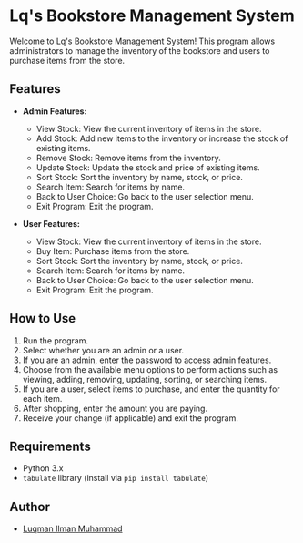 # Lq's Bookstore Management System

Welcome to Lq's Bookstore Management System! This program allows administrators to manage the inventory of the bookstore and users to purchase items from the store.

## Features

- **Admin Features:**
  - View Stock: View the current inventory of items in the store.
  - Add Stock: Add new items to the inventory or increase the stock of existing items.
  - Remove Stock: Remove items from the inventory.
  - Update Stock: Update the stock and price of existing items.
  - Sort Stock: Sort the inventory by name, stock, or price.
  - Search Item: Search for items by name.
  - Back to User Choice: Go back to the user selection menu.
  - Exit Program: Exit the program.

- **User Features:**
  - View Stock: View the current inventory of items in the store.
  - Buy Item: Purchase items from the store.
  - Sort Stock: Sort the inventory by name, stock, or price.
  - Search Item: Search for items by name.
  - Back to User Choice: Go back to the user selection menu.
  - Exit Program: Exit the program.

## How to Use

1. Run the program.
2. Select whether you are an admin or a user.
3. If you are an admin, enter the password to access admin features.
4. Choose from the available menu options to perform actions such as viewing, adding, removing, updating, sorting, or searching items.
5. If you are a user, select items to purchase, and enter the quantity for each item.
6. After shopping, enter the amount you are paying.
7. Receive your change (if applicable) and exit the program.

## Requirements

- Python 3.x
- `tabulate` library (install via `pip install tabulate`)


## Author

- [Luqman Ilman Muhammad](https://github.com/luqmanilman)


